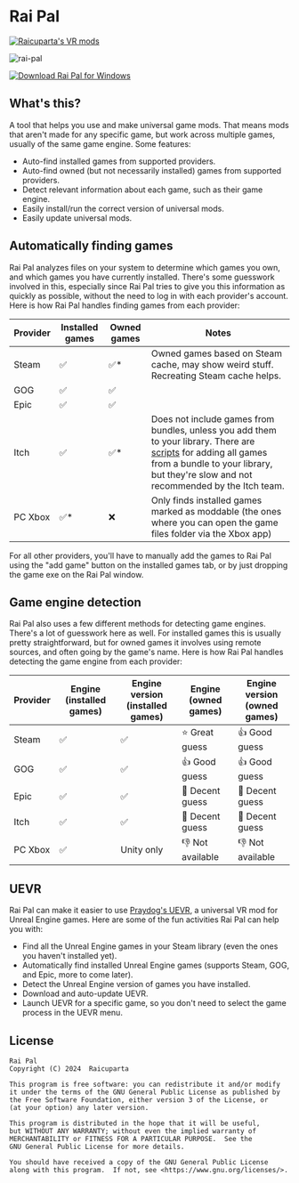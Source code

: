 # Rai Pal

[![Raicuparta's VR mods](https://raicuparta.com/img/badge.svg)](https://raicuparta.com)

![rai-pal](https://github.com/Raicuparta/rai-pal/assets/3955124/aa4c0b67-8eb0-47e1-8f93-7244ab13bf19)

[![Download Rai Pal for Windows](https://shields.io/badge/-Download_Rai_Pal_for_Windows-8A2BE2?style=for-the-badge&logo=windows&logoColor=white)](https://github.com/Raicuparta/rai-pal/releases/latest/download/RaiPal.exe)

## What's this?

A tool that helps you use and make universal game mods. That means mods that aren't made for any specific game, but work across multiple games, usually of the same game engine. Some features:

- Auto-find installed games from supported providers.
- Auto-find owned (but not necessarily installed) games from supported providers.
- Detect relevant information about each game, such as their game engine.
- Easily install/run the correct version of universal mods.
- Easily update universal mods.

## Automatically finding games

Rai Pal analyzes files on your system to determine which games you own, and which games you have currently installed. There's some guesswork involved in this, especially since Rai Pal tries to give you this information as quickly as possible, without the need to log in with each provider's account. Here is how Rai Pal handles finding games from each provider:

| Provider | Installed games | Owned games | Notes                                                                                                                                                                                                                                                                   |
| -------- | --------------- | ----------- | ----------------------------------------------------------------------------------------------------------------------------------------------------------------------------------------------------------------------------------------------------------------------- |
| Steam    | ✅              | ✅\*        | Owned games based on Steam cache, may show weird stuff. Recreating Steam cache helps.                                                                                                                                                                                   |
| GOG      | ✅              | ✅          |                                                                                                                                                                                                                                                                         |
| Epic     | ✅              | ✅          |                                                                                                                                                                                                                                                                         |
| Itch     | ✅              | ✅\*        | Does not include games from bundles, unless you add them to your library. There are [scripts](https://gist.github.com/lats/c920866caf9c0cb04e82abba411e1bb9) for adding all games from a bundle to your library, but they're slow and not recommended by the Itch team. |
| PC Xbox  | ✅\*            | ❌          | Only finds installed games marked as moddable (the ones where you can open the game files folder via the Xbox app)                                                                                                                                                      |

For all other providers, you'll have to manually add the games to Rai Pal using the "add game" button on the installed games tab, or by just dropping the game exe on the Rai Pal window.

## Game engine detection

Rai Pal also uses a few different methods for detecting game engines. There's a lot of guesswork here as well. For installed games this is usually pretty straightforward, but for owned games it involves using remote sources, and often going by the game's name. Here is how Rai Pal handles detecting the game engine from each provider:

| Provider | Engine<br>(installed games) | Engine version<br>(installed games) | Engine<br>(owned games) | Engine version<br>(owned games) |
| -------- | --------------------------- | ----------------------------------- | ----------------------- | ------------------------------- |
| Steam    | ✅                          | ✅                                  | ⭐ Great guess          | 👍 Good guess                   |
| GOG      | ✅                          | ✅                                  | 👍 Good guess           | 👍 Good guess                   |
| Epic     | ✅                          | ✅                                  | 🤏 Decent guess         | 🤏 Decent guess                 |
| Itch     | ✅                          | ✅                                  | 🤏 Decent guess         | 🤏 Decent guess                 |
| PC Xbox  | ✅                          | Unity only                          | 👎 Not available        | 👎 Not available                |

## UEVR

Rai Pal can make it easier to use [Praydog's UEVR](https://uevr.io/), a universal VR mod for Unreal Engine games. Here are some of the fun activities Rai Pal can help you with:

- Find all the Unreal Engine games in your Steam library (even the ones you haven't installed yet).
- Automatically find installed Unreal Engine games (supports Steam, GOG, and Epic, more to come later).
- Detect the Unreal Engine version of games you have installed.
- Download and auto-update UEVR.
- Launch UEVR for a specific game, so you don't need to select the game process in the UEVR menu.

## License

    Rai Pal
    Copyright (C) 2024  Raicuparta

    This program is free software: you can redistribute it and/or modify
    it under the terms of the GNU General Public License as published by
    the Free Software Foundation, either version 3 of the License, or
    (at your option) any later version.

    This program is distributed in the hope that it will be useful,
    but WITHOUT ANY WARRANTY; without even the implied warranty of
    MERCHANTABILITY or FITNESS FOR A PARTICULAR PURPOSE.  See the
    GNU General Public License for more details.

    You should have received a copy of the GNU General Public License
    along with this program.  If not, see <https://www.gnu.org/licenses/>.
